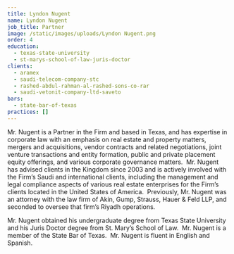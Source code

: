 ```yaml
---
title: Lyndon Nugent
name: Lyndon Nugent
job_title: Partner
image: /static/images/uploads/Lyndon Nugent.png
order: 4
education:
  - texas-state-university
  - st-marys-school-of-law-juris-doctor
clients:
  - aramex
  - saudi-telecom-company-stc
  - rashed-abdul-rahman-al-rashed-sons-co-rar
  - saudi-vetonit-company-ltd-saveto
bars:
  - state-bar-of-texas
practices: []
---
```

Mr. Nugent is a Partner in the Firm and based in Texas, and has expertise in corporate law with an emphasis on real estate and property matters, mergers and acquisitions, vendor contracts and related negotiations, joint venture transactions and entity formation, public and private placement equity offerings, and various corporate governance matters.  Mr. Nugent has advised clients in the Kingdom since 2003 and is actively involved with the Firm’s Saudi and international clients, including the management and legal compliance aspects of various real estate enterprises for the Firm’s clients located in the United States of America.  Previously, Mr. Nugent was an attorney with the law firm of Akin, Gump, Strauss, Hauer & Feld LLP, and seconded to oversee that firm’s Riyadh operations.

Mr. Nugent obtained his undergraduate degree from Texas State University and his Juris Doctor degree from St. Mary’s School of Law.  Mr. Nugent is a member of the State Bar of Texas.  Mr. Nugent is fluent in English and Spanish.
